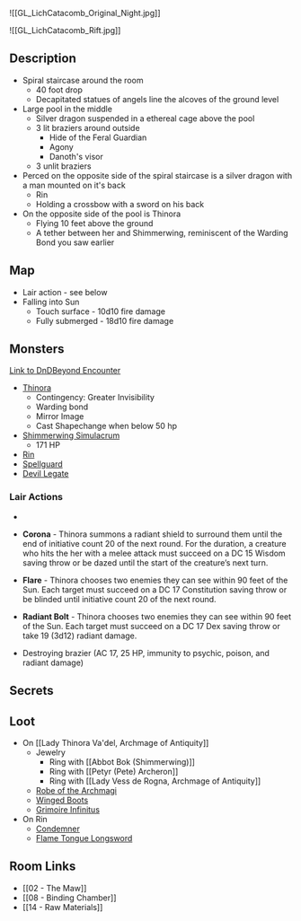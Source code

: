 ![[GL_LichCatacomb_Original_Night.jpg]]

![[GL_LichCatacomb_Rift.jpg]]
## Description

* Spiral staircase around the room
	* 40 foot drop
	* Decapitated statues of angels line the alcoves of the ground level
* Large pool in the middle
	* Silver dragon suspended in a ethereal cage above the pool
	* 3 lit braziers around outside
		* Hide of the Feral Guardian
		* Agony
		* Danoth's visor
	* 3 unlit braziers
* Perced on the opposite side of the spiral staircase is a silver dragon with a man mounted on it's back
	* Rin
	* Holding a crossbow with a sword on his back
* On the opposite side of the pool is Thinora
	* Flying 10 feet above the ground
	* A tether between her and Shimmerwing, reminiscent of the Warding Bond you saw earlier

## Map

* Lair action - see below
* Falling into Sun
	* Touch surface - 10d10 fire damage
	* Fully submerged - 18d10 fire damage
## Monsters

[Link to DnDBeyond Encounter](https://www.dndbeyond.com/encounters/6ad7ae9a-109a-4e5a-87b1-a6fff1e0c573)

* [Thinora](https://www.dndbeyond.com/monsters/3838148-lady-thinora-va-del-archmage-of-antiquity)
	* Contingency: Greater Invisibility
	* Warding bond
	* Mirror Image
	* Cast Shapechange when below 50 hp
* [Shimmerwing Simulacrum](https://www.dndbeyond.com/monsters/16772-adult-silver-dragon)
	* 171 HP
* [Rin](https://www.dndbeyond.com/monsters/4423157-rin-monisk)
* [Spellguard](https://www.dndbeyond.com/monsters/4485983-radlee-thugram)
* [Devil Legate](https://www.dndbeyond.com/monsters/4485819-devil-legate)

### Lair Actions

* 
* **Corona** - Thinora summons a radiant shield to surround them until the end of initiative count 20 of the next round. For the duration, a creature who hits the her with a melee attack must succeed on a DC 15 Wisdom saving throw or be dazed until the start of the creature’s next turn.
* **Flare** - Thinora chooses two enemies they can see within 90 feet of the Sun. Each target must succeed on a DC 17 Constitution saving throw or be blinded until initiative count 20 of the next round.
* **Radiant Bolt** - Thinora chooses two enemies they can see within 90 feet of the Sun. Each target must succeed on a DC 17 Dex saving throw or take 19 (3d12) radiant damage.


* Destroying brazier (AC 17, 25 HP, immunity to psychic, poison, and radiant damage)

## Secrets

## Loot

* On [[Lady Thinora Va'del, Archmage of Antiquity]]
	* Jewelry
		* Ring with [[Abbot Bok (Shimmerwing)]]
		* Ring with [[Petyr (Pete) Archeron]]
		* Ring with [[Lady Vess de Rogna, Archmage of Antiquity]]
	* [Robe of the Archmagi](https://www.dndbeyond.com/magic-items/4742-robe-of-the-archmagi)
	* [Winged Boots](https://www.dndbeyond.com/magic-items/4804-winged-boots)
	* [Grimoire Infinitus](https://www.dndbeyond.com/magic-items/9118081-grimoire-infinitus-rotld-dormant)
* On Rin
	* [Condemner](https://www.dndbeyond.com/magic-items/7170925-condemner)
	* [Flame Tongue Longsword](https://www.dndbeyond.com/magic-items/4895-flame-tongue-longsword)

## Room Links

*  [[02 - The Maw]]
*  [[08 - Binding Chamber]]
*  [[14 - Raw Materials]]